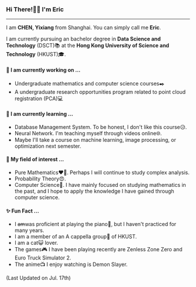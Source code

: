 ### Hi There!👋🏻 I'm Eric

---
I am  **CHEN, Yixiang** from Shanghai. You can simply call me **Eric**.

I am currently pursuing an bachelor degree in **Data Science and Technology** (DSCT)📚 at the **Hong Kong University of Science and Technology** (HKUST)🎓.



#### 🔬 I am currently working on ...
- Undergraduate mathematics and computer science courses✒️
- A undergraduate research opportunities program related to point cloud registration (PCA)💻

#### 🌱 I am currently learning ...
- Database Management System. To be honest, I don't like this course😥.
- Neural Network. I'm teaching myself through videos online🌐.
- Maybe I'll take a course on machine learning, image processing, or optimization next semester.

#### 🔎 My field of interest ...
- Pure Mathematics❤️‍🔥. Perhaps I will continue  to study complex analysis.
- Probability Theory😍.
- Computer Science🤔. I have mainly focused on studying mathematics in the past, and I hope to apply the knowledge I have gained through computer science. 

#### ✨ Fun Fact ...
- I ~~am~~was proficient at playing the piano🎹, but I haven't practiced for many years.
- I am a member of an A cappella group🎤 of HKUST.
- I am a cat😺 lover.
- The games🎮 I have been playing recently are Zenless Zone Zero and Euro Truck Simulator 2.
- The anime📺 I enjoy watching is Demon Slayer.

(Last Updated on Jul. 17th)

